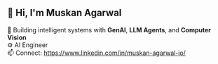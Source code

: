 ## 👋 Hi, I'm Muskan Agarwal

🚀 Building intelligent systems with **GenAI**, **LLM Agents**, and **Computer Vision**  
⚙️ AI Engineer  
📫 Connect: https://www.linkedin.com/in/muskan-agarwal-io/

